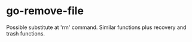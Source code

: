 # go-remove-file
Possible substitute at 'rm' command. Similar functions plus recovery and trash functions.
